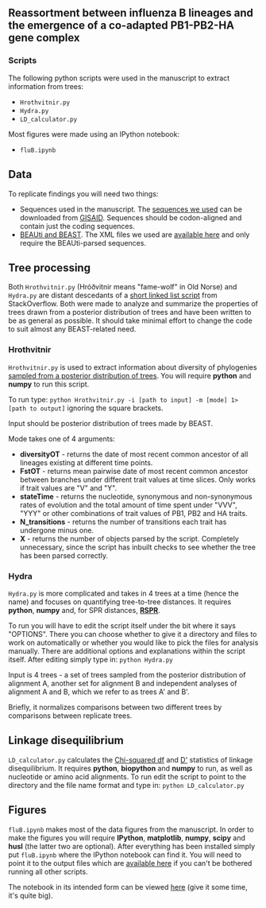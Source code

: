 ## Reassortment between influenza B lineages and the emergence of a co-adapted PB1-PB2-HA gene complex
### Scripts

The following python scripts were used in the manuscript to extract information from trees:
- `Hrothvitnir.py`
- `Hydra.py`
- `LD_calculator.py`

Most figures were made using an IPython notebook:
- `fluB.ipynb`

## Data
To replicate findings you will need two things:
* Sequences used in the manuscript. The [sequences we used](https://github.com/evogytis/fluB/blob/master/data/acknowledgement%20tables/fluB_gisaid_acknowledge_table.tsv) can be downloaded from [GISAID](http://platform.gisaid.org). Sequences should be codon-aligned and contain just the coding sequences.
* [BEAUti and BEAST](https://code.google.com/p/beast-mcmc/). The XML files we used are [available here](https://github.com/evogytis/fluB/tree/master/data/BEAST%20XML%20files) and only require the BEAUti-parsed sequences.

## Tree processing
Both `Hrothvitnir.py` (Hróðvitnir means "fame-wolf" in Old Norse) and `Hydra.py` are distant descedants of a [short linked list script](http://stackoverflow.com/questions/280243/python-linked-list/280286#280286) from StackOverflow. Both were made to analyze and summarize the properties of trees drawn from a posterior distribution of trees and have been written to be as general as possible. It should take minimal effort to change the code to suit almost any BEAST-related need.

### Hrothvitnir
`Hrothvitnir.py` is used to extract information about diversity of phylogenies [sampled from a posterior distribution of trees](https://code.google.com/p/beast-mcmc/). You will require **python** and **numpy** to run this script.

To run type:
``python Hrothvitnir.py -i [path to input] -m [mode] 1> [path to output]``
ignoring the square brackets.

Input should be posterior distribution of trees made by BEAST.

Mode takes one of 4 arguments:
* __diversityOT__ - returns the date of most recent common ancestor of all lineages existing at different time points.
* __FstOT__ - returns mean pairwise date of most recent common ancestor between branches under different trait values at time slices. Only works if trait values are "V" and "Y".
* __stateTime__ - returns the nucleotide, synonymous and non-synonymous rates of evolution and the total amount of time spent under "VVV", "YYY" or other combinations of trait values of PB1, PB2 and HA traits.
* __N_transitions__ - returns the number of transitions each trait has undergone minus one.
* __X__ - returns the number of objects parsed by the script. Completely unnecessary, since the script has inbuilt checks to see whether the tree has been parsed correctly.

### Hydra
`Hydra.py` is more complicated and takes in 4 trees at a time (hence the name) and focuses on quantifying tree-to-tree distances. It requires **python**, **numpy** and, for SPR distances, [**RSPR**](http://kiwi.cs.dal.ca/Software/RSPR).

To run you will have to edit the script itself under the bit where it says "OPTIONS". There you can choose whether to give it a directory and files to work on automatically or whether you would like to pick the files for analysis manually. There are additional options and explanations within the script itself.
After editing simply type in:
``python Hydra.py``

Input is 4 trees - a set of trees sampled from the posterior distribution of alignment A, another set for alignment B and independent analyses of alignment A and B, which we refer to as trees A' and B'.

Briefly, it normalizes comparisons between two different trees by comparisons between replicate trees.


## Linkage disequilibrium
`LD_calculator.py` calculates the [Chi-squared df](http://www.genetics.org/content/112/1/135) and [D'](http://www.ncbi.nlm.nih.gov/pmc/articles/PMC1210557/pdf/49.pdf) statistics of linkage disequilibrium. It requires **python**, **biopython** and **numpy** to run, as well as nucleotide or amino acid alignments. To run edit the script to point to the directory and the file name format and type in:
`python LD_calculator.py`

## Figures
`fluB.ipynb` makes most of the data figures from the manuscript. In order to make the figures you will require **IPython**, **matplotlib**, **numpy**, **scipy** and **husl** (the latter two are optional). After everything has been installed simply put `fluB.ipynb` where the IPython notebook can find it. You will need to point it to the output files which are [available here](https://github.com/evogytis/fluB/tree/master/data/) if you can't be bothered running all other scripts.

The notebook in its intended form can be viewed [here](http://nbviewer.ipython.org/github/evogytis/fluB/blob/master/scripts/fluB.ipynb) (give it some time, it's quite big).
